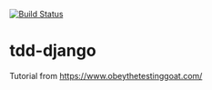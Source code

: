 [![Build Status](https://travis-ci.org/fleith/tdd-django.svg?branch=master)](https://travis-ci.org/fleith/tdd-django)

# tdd-django
Tutorial from https://www.obeythetestinggoat.com/
